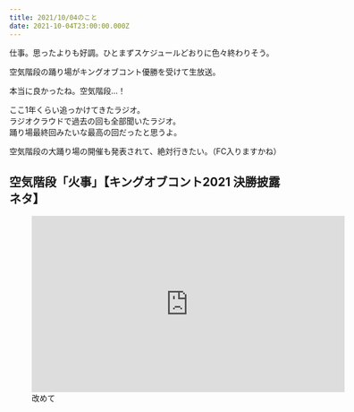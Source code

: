 ```yaml
---
title: 2021/10/04のこと
date: 2021-10-04T23:00:00.000Z
---
```


仕事。思ったよりも好調。ひとまずスケジュールどおりに色々終わりそう。


空気階段の踊り場がキングオブコント優勝を受けて生放送。

本当に良かったね。空気階段…！

ここ1年くらい追っかけてきたラジオ。  
ラジオクラウドで過去の回も全部聞いたラジオ。  
踊り場最終回みたいな最高の回だったと思うよ。

空気階段の大踊り場の開催も発表されて、絶対行きたい。（FC入りますかね）

## 空気階段「火事」【キングオブコント2021 決勝披露ネタ】


<figure>
  <div className="youtube"><iframe width="560" height="315" src="https://www.youtube.com/embed/47vrrq1Ihbc" title="YouTube video player" frameborder="0" allow="accelerometer; autoplay; clipboard-write; encrypted-media; gyroscope; picture-in-picture" allowfullscreen></iframe></div>
  <figcaption>
    改めて
  </figcaption>
</figure>
